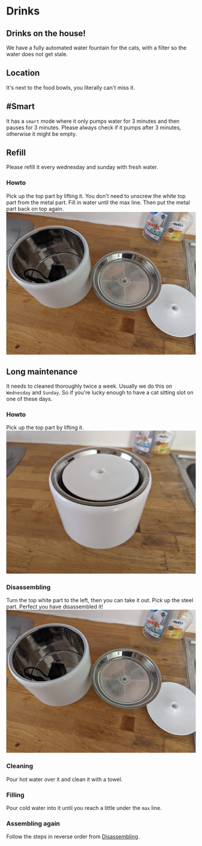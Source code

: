 # Drinks

## Drinks on the house!
We have a fully automated water fountain for the cats, with a filter so the water does not get stale.

## Location
It's next to the food bowls, you literally can't miss it.

## #Smart
It has a `smart` mode where it only pumps water for 3 minutes and then pauses for 3 minutes.
Please always check if it pumps after 3 minutes, otherwise it might be empty.

## Refill
Please refill it every wednesday and sunday with fresh water.

### Howto
Pick up the top part by lifting it.
You don't need to unscrew the white top part from the metal part.
Fill in water until the max line.
Then put the metal part back on top again.
![drawing](assets/water_fountain_disassembled.jpg)

## Long maintenance
It needs to cleaned thoroughly twice a week.
Usually we do this on `Wednesday` and `Sunday`.
So if you're lucky enough to have a cat sitting slot on one of these days.

### Howto
Pick up the top part by lifting it.
![drawing](assets/water_fountain.jpg)

### Disassembling
Turn the top white part to the left, then you can take it out.
Pick up the steel part.
Perfect you have disassembled it!
![drawing](assets/water_fountain_disassembled.jpg)

### Cleaning
Pour hot water over it and clean it with a towel.

### Filling
Pour cold water into it until you reach a little under the `max` line.

### Assembling again
Follow the steps in reverse order from [Disassembling](#disassembling).
